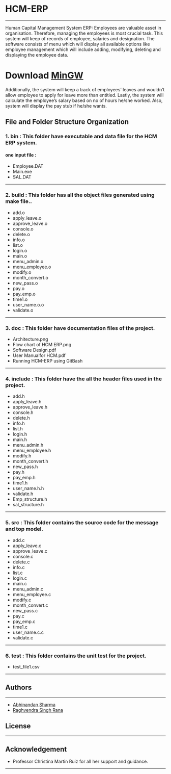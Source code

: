 
# HCM-ERP
------
Human Capital Management System ERP:  Employees are valuable asset in organisation. Therefore, managing the employees is most crucial task. This system will keep of records of employee, salaries and designation. The software consists of menu which will display all available options like employee management which will include adding, modifying, deleting and displaying the employee data. 

# Download [MinGW](https://sourceforge.net/projects/mingw/files/MinGW/Extension/make/mingw32-make-3.80-3/)

Additionally, the system will keep a track of employees’ leaves and wouldn’t allow employee to apply for leave more than entitled. Lastly, the system will calculate the employee’s salary based on no of hours he/she worked. Also, system will display the pay stub if he/she wants.
## **File and Folder Structure Organization**

### **1. bin :**   This folder have executable and data file for the HCM ERP system.

#### one input file :
 - Employee.DAT
 - Main.exe
 - SAL.DAT
----------------------------------

### 2. build : This folder has all the object files generated using make file..

-  add.o
-  apply_leave.o
-  approve_leave.o
-  console.o
-  delete.o
-  info.o
-  list.o
-  login.o
-  main.o
-  menu_admin.o
-  menu_employee.o
-  modify.o
-  month_convert.o
-  new_pass.o
-  pay.o
-  pay_emp.o
-  time1.o
-  user_name.o.o
-  validate.o
 ---------------------------------

### 3. doc : This folder have documentation files of the project.

-  Architecture.png
-  Flow chart of HCM ERP.png
-  Software Design.pdf
-  User Manualfor HCM.pdf
-  Running HCM-ERP using GitBash

------------------------------------------------

### 4. include : This folder have the all the header files used in the project. 

-  add.h
-  apply_leave.h
-  approve_leave.h
-  console.h
-  delete.h
-  info.h
-  list.h
-  login.h
-  main.h
-  menu_admin.h
-  menu_employee.h
-  modify.h
-  month_convert.h
-  new_pass.h
-  pay.h
-  pay_emp.h
-  time1.h
-  user_name.h.h
-  validate.h
-  Emp_structure.h
-  sal_structure.h
--------------------------------------

### 5. src : This folder contains the source code for the message and top model.

-  add.c
-  apply_leave.c
-  approve_leave.c
-  console.c
-  delete.c
-  info.c
-  list.c
-  login.c
-  main.c
-  menu_admin.c
-  menu_employee.c
-  modify.c
-  month_convert.c
-  new_pass.c
-  pay.c
-  pay_emp.c
-  time1.c
-  user_name.c.c
-  validate.c

-----------------------------------------------------------------

### 6. test : This folder contains the unit test for the project.

- test_file1.csv

-------------------------------------------
## Authors
----------
- [Abhinandan Sharma](https://github.com/abhi16de)  
- [Raghvendra Singh Rana](https://github.com/raghvendra-singh-rana) 

## License

                         
------
## Acknowledgement
- Professor Christina Martin Ruiz for all her support and guidance.
-------
